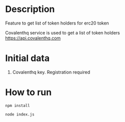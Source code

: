 # Description
Feature to get list of token holders for erc20 token

Covalenthq service is used to get a list of token holders https://api.covalenthq.com

# Initial data
1. Covalenthq key. Registration required
# How to run
`npm install`

`node index.js`